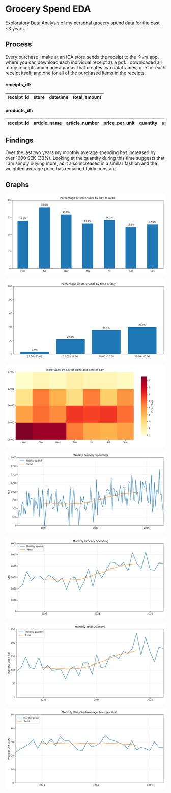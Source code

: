 # Grocery Spend EDA

Exploratory Data Analysis of my personal grocery spend data for the past ~3 years.

## Process

Every purchase I make at an ICA store sends the receipt to the Kivra app, where you can download each individual receipt as a pdf. I downloaded all of my receipts and made a parser that creates two dataframes, one for each receipt itself, and one for all of the purchased items in the receipts.

#### receipts_df:

| receipt_id | store | datetime | total_amount |
| ---------- | ----- | -------- | ------------ |

#### products_df:

| receipt_id | article_name | article_number | price_per_unit | quantity | unit | total_price |
| ---------- | ------------ | -------------- | -------------- | -------- | ---- | ----------- |

## Findings

Over the last two years my monthly average spending has increased by over 1000 SEK (33%). Looking at the quantity during this time suggests that I am simply buying more, as it also increased in a similar fashion and the weighted average price has remained fairly constant.

## Graphs

![Day Percentages](data/output/day_percentages.png)

![Time of Day Percentages](data/output/time_of_day_percentages.png)

![Day and Time Heatmap](data/output/day_time_heatmap.png)

![Weekly Spend](data/output/weekly_spend.png)

![Monthly Spend](data/output/monthly_spend.png)

![Monthly Quantity](data/output/monthly_quantity.png)

![Monthly Weighted Average Price](data/output/monthly_weighted_average_price.png)
